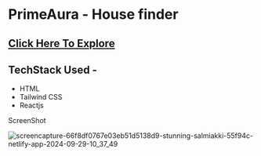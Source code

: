 # PrimeAura - House finder
## <a href="https://primeaura.netlify.app/">Click Here To Explore</a>
## TechStack Used - 
<ul>
  <li>HTML</li>
  <li>Tailwind CSS</li>
  <li>Reactjs</li>
</ul>

<p>ScreenShot</p>

![screencapture-66f8df0767e03eb51d5138d9-stunning-salmiakki-55f94c-netlify-app-2024-09-29-10_37_49](https://github.com/user-attachments/assets/cf397107-2694-4521-9433-0f0773616df6)
